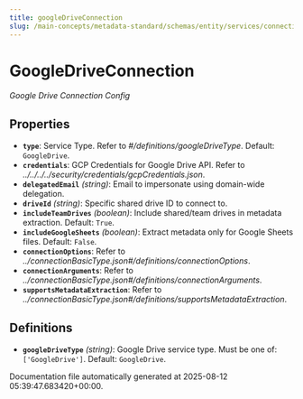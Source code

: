 ```yaml
---
title: googleDriveConnection
slug: /main-concepts/metadata-standard/schemas/entity/services/connections/drive/googledriveconnection
---
```


# GoogleDriveConnection

*Google Drive Connection Config*

## Properties

- **`type`**: Service Type. Refer to *#/definitions/googleDriveType*. Default: `GoogleDrive`.
- **`credentials`**: GCP Credentials for Google Drive API. Refer to *../../../../security/credentials/gcpCredentials.json*.
- **`delegatedEmail`** *(string)*: Email to impersonate using domain-wide delegation.
- **`driveId`** *(string)*: Specific shared drive ID to connect to.
- **`includeTeamDrives`** *(boolean)*: Include shared/team drives in metadata extraction. Default: `True`.
- **`includeGoogleSheets`** *(boolean)*: Extract metadata only for Google Sheets files. Default: `False`.
- **`connectionOptions`**: Refer to *../connectionBasicType.json#/definitions/connectionOptions*.
- **`connectionArguments`**: Refer to *../connectionBasicType.json#/definitions/connectionArguments*.
- **`supportsMetadataExtraction`**: Refer to *../connectionBasicType.json#/definitions/supportsMetadataExtraction*.
## Definitions

- **`googleDriveType`** *(string)*: Google Drive service type. Must be one of: `['GoogleDrive']`. Default: `GoogleDrive`.


Documentation file automatically generated at 2025-08-12 05:39:47.683420+00:00.
